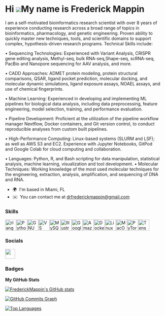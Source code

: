 Hi ![](https://user-images.githubusercontent.com/18350557/176309783-0785949b-9127-417c-8b55-ab5a4333674e.gif)My name is Frederick Mappin
=====================================================================================================================================

 I am a self-motivated bioinformatics research scientist with over 8 years of experience conducting research across a broad range of topics in bioinformatics, pharmacology, and genetic engineering. Proven ability to quickly master new techniques, tools, and scientific domains to support complex, hypothesis-driven research programs. Technical Skills include: 

• Sequencing Technologies: Experienced with Variant Analysis, CRISPR gene editing analysis, Methyl-seq, bulk RNA-seq,Shape-seq, scRNA-seq, PacBio and Nanopore sequencing for AAV analysis, and more.

• CADD Approaches: ADMET protein modeling, protein structural comparisons, QSAR, ligand pocket prediction, molecular docking, and molecular dynamic simulations, ligand exposure assays, NOAEL assays, and use of chemical fingerprints.

• Machine Learning: Experienced in developing and implementing ML pipelines for biological data analysis, including data preprocessing, feature engineering, model selection, training, and performance evaluation.

• Pipeline Development: Proficient at the utilization of the pipeline workflow manager Nextflow, Docker containers, and Git version control, to conduct reproducible analyses from custom built pipelines.

• High-Performance Computing: Linux-based systems (SLURM and LSF); as well as AWS S3 and EC2. Experience with Jupyter Notebooks, GitPod and Google Colab for cloud computing and collaboration.

• Languages: Python, R, and Bash scripting for data manipulation, statistical analysis, machine learning, visualization and tool development.
• Molecular Techniques: Working knowledge of the most used molecular techniques for the engineering, extraction, analysis, amplification, and sequencing of DNA and RNA.

* 🌍  I'm based in Miami, FL
* ✉️  You can contact me at [drfrederickmappin@gmail.com](mailto:drfrederickmappin@gmail.com)

### Skills


<p align="left">
<a href="https://www.r-project.org/" target="_blank" rel="noreferrer"><img src="https://raw.githubusercontent.com/danielcranney/readme-generator/main/public/icons/skills/rlang-colored.svg" width="36" height="36" alt="rlang" /></a><a href="https://www.python.org/" target="_blank" rel="noreferrer"><img src="https://raw.githubusercontent.com/danielcranney/readme-generator/main/public/icons/skills/python-colored.svg" width="36" height="36" alt="Python" /></a><a href="https://www.gnu.org/software/bash/" target="_blank" rel="noreferrer"><img src="https://raw.githubusercontent.com/danielcranney/readme-generator/main/public/icons/skills/gnubash.svg" width="36" height="36" alt="GNU Bash" /></a><a href="https://code.visualstudio.com/" target="_blank" rel="noreferrer"><img src="https://raw.githubusercontent.com/danielcranney/readme-generator/main/public/icons/skills/visualstudiocode.svg" width="36" height="36" alt="VS Code" /></a><a href="https://www.mysql.com/" target="_blank" rel="noreferrer"><img src="https://raw.githubusercontent.com/danielcranney/readme-generator/main/public/icons/skills/mysql-colored.svg" width="36" height="36" alt="MySQL" /></a><a href="https://www.adobe.com/uk/products/illustrator.html" target="_blank" rel="noreferrer"><img src="https://raw.githubusercontent.com/danielcranney/readme-generator/main/public/icons/skills/illustrator-colored.svg" width="36" height="36" alt="Illustrator" /></a><a href="https://cloud.google.com/" target="_blank" rel="noreferrer"><img src="https://raw.githubusercontent.com/danielcranney/readme-generator/main/public/icons/skills/googlecloud-colored.svg" width="36" height="36" alt="Google Cloud" /></a><a href="https://aws.amazon.com" target="_blank" rel="noreferrer"><img src="https://raw.githubusercontent.com/danielcranney/readme-generator/main/public/icons/skills/aws-colored.svg" width="36" height="36" alt="Amazon Web Services" /></a><a href="https://www.docker.com/" target="_blank" rel="noreferrer"><img src="https://raw.githubusercontent.com/danielcranney/readme-generator/main/public/icons/skills/docker-colored.svg" width="36" height="36" alt="Docker" /></a><a href="https://www.linux.org" target="_blank" rel="noreferrer"><img src="https://raw.githubusercontent.com/danielcranney/readme-generator/main/public/icons/skills/linux-colored.svg" width="36" height="36" alt="Linux" /></a><a href="https://apple.com" target="_blank" rel="noreferrer"><img src="https://raw.githubusercontent.com/danielcranney/readme-generator/main/public/icons/skills/macos-colored.svg" width="36" height="36" alt="MacOS" /></a><a href="https://pytorch.org/" target="_blank" rel="noreferrer"><img src="https://raw.githubusercontent.com/danielcranney/readme-generator/main/public/icons/skills/pytorch-colored.svg" width="36" height="36" alt="PyTorch" /></a><a href="https://www.tensorflow.org/" target="_blank" rel="noreferrer"><img src="https://raw.githubusercontent.com/danielcranney/readme-generator/main/public/icons/skills/tensorflow-colored.svg" width="36" height="36" alt="TensorFlow" /></a>
</p>


### Socials

<p align="left"> <a href="https://www.github.com/FrederickMappin" target="_blank" rel="noreferrer"> <picture> <source media="(prefers-color-scheme: dark)" srcset="https://raw.githubusercontent.com/danielcranney/readme-generator/main/public/icons/socials/github-dark.svg" /> <source media="(prefers-color-scheme: light)" srcset="https://raw.githubusercontent.com/danielcranney/readme-generator/main/public/icons/socials/github.svg" /> <img src="https://raw.githubusercontent.com/danielcranney/readme-generator/main/public/icons/socials/github.svg" width="32" height="32" /> </picture> </a></p>

### Badges

<b>My GitHub Stats</b>

<a href="http://www.github.com/FrederickMappin"><img src="https://github-readme-stats.vercel.app/api?username=FrederickMappin&show_icons=true&hide=stars,prs,issues,contribs&title_color=0891b2&text_color=ffffff&icon_color=0891b2&bg_color=1c1917&hide_border=true&show_icons=true" alt="FrederickMappin's GitHub stats" /></a>

<a href="http://www.github.com/FrederickMappin"><img src="https://github-readme-activity-graph.cyclic.app/graph?username=FrederickMappin&bg_color=1c1917&color=ffffff&line=0891b2&point=ffffff&area_color=1c1917&area=true&hide_border=true&custom_title=GitHub%20Commits%20Graph" alt="GitHub Commits Graph" /></a>

<a href="https://github.com/FrederickMappin" align="left"><img src="https://github-readme-stats.vercel.app/api/top-langs/?username=FrederickMappin&langs_count=10&title_color=0891b2&text_color=ffffff&icon_color=0891b2&bg_color=1c1917&hide_border=true&locale=en&custom_title=Top%20%Languages" alt="Top Languages" /></a>
